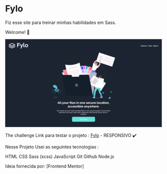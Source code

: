 # Fylo
 Fiz esse site para treinar minhas habilidades em Sass.


Welcome! 👋

![](./assets/github-image/github-image.png)


The challenge
Link para testar o projeto : <a href="https://fylo-project-s.netlify.app/">Fylo</a> - RESPONSIVO ✔️

Nesse Projeto Usei as seguintes tecnologias :

HTML
CSS
Sass (scss)
JavaScript
Git
Github
Node.js

Ideia fornecida por: [Frontend Mentor]
